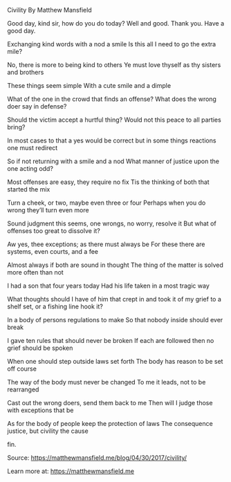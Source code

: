 Civility
By Matthew Mansfield

Good day, kind sir, how do you do today?
Well and good. Thank you. Have a good day.

Exchanging kind words with a nod a smile
Is this all I need to go the extra mile?

No, there is more to being kind to others
Ye must love thyself as thy sisters and brothers

These things seem simple
With a cute smile and a dimple

What of the one in the crowd that finds an offense?
What does the wrong doer say in defense?

Should the victim accept a hurtful thing?
Would not this peace to all parties bring?

In most cases to that a yes would be correct
but in some things reactions one must redirect

So if not returning with a smile and a nod
What manner of justice upon the one acting odd?

Most offenses are easy, they require no fix
Tis the thinking of both that started the mix

Turn a cheek, or two, maybe even three or four
Perhaps when you do wrong they’ll turn even more

Sound judgment this seems, one wrongs, no worry, resolve it
But what of offenses too great to dissolve it?

Aw yes, thee exceptions; as there must always be
For these there are systems, even courts, and a fee

Almost always if both are sound in thought
The thing of the matter is solved more often than not

I had a son that four years today
Had his life taken in a most tragic way

What thoughts should I have of him that crept in and took it
of my grief to a shelf set, or a fishing line hook it?

In a body of persons regulations to make
So that nobody inside should ever break

I gave ten rules that should never be broken
If each are followed then no grief should be spoken

When one should step outside laws set forth
The body has reason to be set off course

The way of the body must never be changed
To me it leads, not to be rearranged

Cast out the wrong doers, send them back to me
Then will I judge those with exceptions that be

As for the body of people keep the protection of laws
The consequence justice, but civility the cause

fin.

Source: https://matthewmansfield.me/blog/04/30/2017/civility/

Learn more at: https://matthewmansfield.me